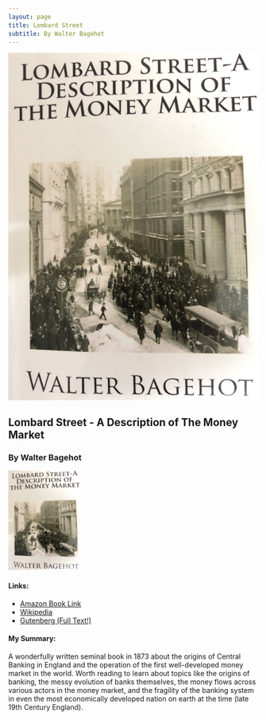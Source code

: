```yaml
---
layout: page
title: Lombard Street
subtitle: By Walter Bagehot
---
```


![Book](pic-lombardstreet-book.jpg)

## Lombard Street - A Description of The Money Market
### By Walter Bagehot

<img src="pic-lombardstreet-book.jpg" alt="Book"
	title="Book" height="200" />

#### Links:
- [Amazon Book Link](https://www.amazon.com/Lombard-Street-Description-Money-Market/dp/1481818295/)
- [Wikipedia](https://en.wikipedia.org/wiki/Lombard_Street:_A_Description_of_the_Money_Market)
- [Gutenberg (Full Text!)](http://www.gutenberg.org/ebooks/4359)

#### My Summary:
A wonderfully written seminal book in 1873 about the origins of Central Banking in England and the operation of the first well-developed money market in the world. Worth reading to learn about topics like the origins of banking, the messy evolution of banks themselves, the money flows across various actors in the money market, and the fragility of the banking system in even the most economically developed nation on earth at the time (late 19th Century England).

